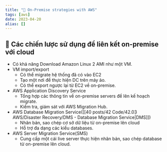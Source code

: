 ```yaml
---
title: "🌱 On-Premise strategies with AWS"
tags: [aws]
date: 2023-04-20
alias: []
---
```


## 🌿 Các chiến lược sử dụng để liên kết on-premise với cloud
- Có khả năng Download Amazon Linux 2 AMI như một VM.
- VM import/export
	- Có thể migrate hệ thống đã có vào EC2
	- Tạo một nơi để thực hiện DC trên máy ảo.
	- Có thể export ngược lại từ EC2 về on-premise.
- AWS Application Discovery Service
	- Tổng hợp các thông tin về on-premise servers để lên kế hoạch migrate.
	- Kiểm tra, giám sát với AWS Migration Hub.
- AWS Database Migration Service([[40 posts/42 Code/42.03 AWS/Disaster Recovery/DMS - Database Migration Service|DMS]])
	- Nhân bản, sao chép cơ sở dữ liệu từ on-premise lên cloud
	- Hỗ trợ đa dạng các kiểu databases.
- AWS Server Migration Service(SMS)
	- Cung cấp một cái live server thực hiện nhân bản, sao chép database từ on-premise lên cloud.
